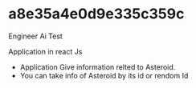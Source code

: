 # a8e35a4e0d9e335c359c
Engineer Ai Test

Application in react Js

- Application Give information relted to Asteroid.
- You can take info of Asteroid by its id or rendom Id
